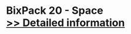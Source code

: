# BixPack 20 - Space<br />[>> Detailed information](https://secure.shareit.com/shareit/product.html?productid=300736184&affiliateid=200057808)